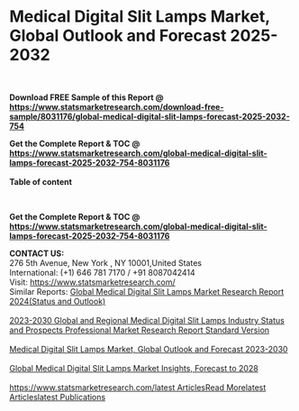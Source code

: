 <h1>Medical Digital Slit Lamps Market, Global Outlook and Forecast 2025-2032</h1><br/><p><strong>Download FREE Sample of this Report @ <a href="https://www.statsmarketresearch.com/download-free-sample/8031176/global-medical-digital-slit-lamps-forecast-2025-2032-754">https://www.statsmarketresearch.com/download-free-sample/8031176/global-medical-digital-slit-lamps-forecast-2025-2032-754</a></strong></p><div><b>Get the Complete Report & TOC @ <a href="https://www.statsmarketresearch.com/global-medical-digital-slit-lamps-forecast-2025-2032-754-8031176">https://www.statsmarketresearch.com/global-medical-digital-slit-lamps-forecast-2025-2032-754-8031176</a></b></div><br><b>Table of content</b><p><br><div><b>Get the Complete Report & TOC @ <a href="https://www.statsmarketresearch.com/global-medical-digital-slit-lamps-forecast-2025-2032-754-8031176">https://www.statsmarketresearch.com/global-medical-digital-slit-lamps-forecast-2025-2032-754-8031176</a></b></div></p> <b>CONTACT US:</b><br>276 5th Avenue, New York , NY 10001,United States<br>International: (+1) 646 781 7170 / +91 8087042414<br>Visit: <a href="https://www.statsmarketresearch.com/">https://www.statsmarketresearch.com/</a><br>Similar Reports: <a href="https://www.statsmarketresearch.com/global-medical-digital-slit-lamps-forecast-2025-2032-754-8031176">Global Medical Digital Slit Lamps Market Research Report 2024(Status and Outlook)</a><br/><br/><a href="https://www.statsmarketresearch.com/global-medical-digital-slit-lamps-forecast-2025-2032-754-8031176">2023-2030 Global and Regional Medical Digital Slit Lamps Industry Status and Prospects Professional Market Research Report Standard Version</a><br/><br/><a href="https://www.statsmarketresearch.com/global-medical-digital-slit-lamps-forecast-2025-2032-754-8031176">Medical Digital Slit Lamps Market, Global Outlook and Forecast 2023-2030</a><br/><br/><a href="https://www.statsmarketresearch.com/global-medical-digital-slit-lamps-forecast-2025-2032-754-8031176">Global Medical Digital Slit Lamps Market Insights, Forecast to 2028</a><br/><br/><a href="https://gyeongbokgung.com">https://www.statsmarketresearch.com/</a><a href="https://hallyeomaritime.com">latest Articles</a><a href="https://jingwansa.com">Read More</a><a href=https://nguoiviet.jp/">latest Articles</a><a href="https://www.intelmarketresearch.com/">latest Publications</a>